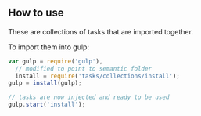 ## How to use

These are collections of tasks that are imported together.

To import them into gulp:

```javascript
var gulp = require('gulp'),
  // modified to point to semantic folder
  install = require('tasks/collections/install');
gulp = install(gulp);

// tasks are now injected and ready to be used
gulp.start('install');
```
